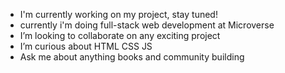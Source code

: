 

- I'm currently working on my project, stay tuned!
- currently i'm doing full-stack web development at Microverse
- I’m looking to collaborate on any exciting project
- I’m curious about HTML CSS JS
- Ask me about anything books and community building

<!---
ibrahim777764/ibrahim777764 is a ✨ special ✨ repository because its `README.md` (this file) appears on your GitHub profile.
You can click the Preview link to take a look at your changes.
--->
